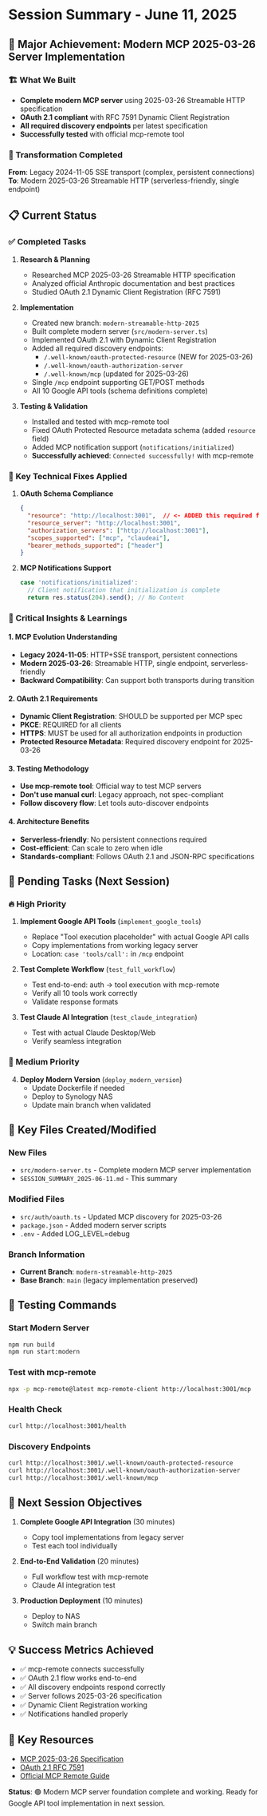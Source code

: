 # Session Summary - June 11, 2025

## 🎯 Major Achievement: Modern MCP 2025-03-26 Server Implementation

### 🏗️ What We Built
- **Complete modern MCP server** using 2025-03-26 Streamable HTTP specification
- **OAuth 2.1 compliant** with RFC 7591 Dynamic Client Registration
- **All required discovery endpoints** per latest specification
- **Successfully tested** with official mcp-remote tool

### 🔄 Transformation Completed
**From**: Legacy 2024-11-05 SSE transport (complex, persistent connections)
**To**: Modern 2025-03-26 Streamable HTTP (serverless-friendly, single endpoint)

## 📋 Current Status

### ✅ Completed Tasks
1. **Research & Planning**
   - Researched MCP 2025-03-26 Streamable HTTP specification
   - Analyzed official Anthropic documentation and best practices
   - Studied OAuth 2.1 Dynamic Client Registration (RFC 7591)

2. **Implementation**
   - Created new branch: `modern-streamable-http-2025`
   - Built complete modern server (`src/modern-server.ts`)
   - Implemented OAuth 2.1 with Dynamic Client Registration
   - Added all required discovery endpoints:
     - `/.well-known/oauth-protected-resource` (NEW for 2025-03-26)
     - `/.well-known/oauth-authorization-server`
     - `/.well-known/mcp` (updated for 2025-03-26)
   - Single `/mcp` endpoint supporting GET/POST methods
   - All 10 Google API tools (schema definitions complete)

3. **Testing & Validation**
   - Installed and tested with mcp-remote tool
   - Fixed OAuth Protected Resource metadata schema (added `resource` field)
   - Added MCP notification support (`notifications/initialized`)
   - **Successfully achieved**: `Connected successfully!` with mcp-remote

### 🔨 Key Technical Fixes Applied
1. **OAuth Schema Compliance**
   ```json
   {
     "resource": "http://localhost:3001",  // <- ADDED this required field
     "resource_server": "http://localhost:3001",
     "authorization_servers": ["http://localhost:3001"],
     "scopes_supported": ["mcp", "claudeai"],
     "bearer_methods_supported": ["header"]
   }
   ```

2. **MCP Notifications Support**
   ```javascript
   case 'notifications/initialized':
     // Client notification that initialization is complete
     return res.status(204).send(); // No Content
   ```

### 🎯 Critical Insights & Learnings

#### 1. **MCP Evolution Understanding**
- **Legacy 2024-11-05**: HTTP+SSE transport, persistent connections
- **Modern 2025-03-26**: Streamable HTTP, single endpoint, serverless-friendly
- **Backward Compatibility**: Can support both transports during transition

#### 2. **OAuth 2.1 Requirements**
- **Dynamic Client Registration**: SHOULD be supported per MCP spec
- **PKCE**: REQUIRED for all clients
- **HTTPS**: MUST be used for all authorization endpoints in production
- **Protected Resource Metadata**: Required discovery endpoint for 2025-03-26

#### 3. **Testing Methodology**
- **Use mcp-remote tool**: Official way to test MCP servers
- **Don't use manual curl**: Legacy approach, not spec-compliant
- **Follow discovery flow**: Let tools auto-discover endpoints

#### 4. **Architecture Benefits**
- **Serverless-friendly**: No persistent connections required
- **Cost-efficient**: Can scale to zero when idle
- **Standards-compliant**: Follows OAuth 2.1 and JSON-RPC specifications

## 🚧 Pending Tasks (Next Session)

### 🔥 High Priority
1. **Implement Google API Tools** (`implement_google_tools`)
   - Replace "Tool execution placeholder" with actual Google API calls
   - Copy implementations from working legacy server
   - Location: `case 'tools/call':` in `/mcp` endpoint

2. **Test Complete Workflow** (`test_full_workflow`)
   - Test end-to-end: auth → tool execution with mcp-remote
   - Verify all 10 tools work correctly
   - Validate response formats

3. **Test Claude AI Integration** (`test_claude_integration`)
   - Test with actual Claude Desktop/Web
   - Verify seamless integration

### 🚀 Medium Priority
4. **Deploy Modern Version** (`deploy_modern_version`)
   - Update Dockerfile if needed
   - Deploy to Synology NAS
   - Update main branch when validated

## 📁 Key Files Created/Modified

### New Files
- `src/modern-server.ts` - Complete modern MCP server implementation
- `SESSION_SUMMARY_2025-06-11.md` - This summary

### Modified Files
- `src/auth/oauth.ts` - Updated MCP discovery for 2025-03-26
- `package.json` - Added modern server scripts
- `.env` - Added LOG_LEVEL=debug

### Branch Information
- **Current Branch**: `modern-streamable-http-2025`
- **Base Branch**: `main` (legacy implementation preserved)

## 🧪 Testing Commands

### Start Modern Server
```bash
npm run build
npm run start:modern
```

### Test with mcp-remote
```bash
npx -p mcp-remote@latest mcp-remote-client http://localhost:3001/mcp
```

### Health Check
```bash
curl http://localhost:3001/health
```

### Discovery Endpoints
```bash
curl http://localhost:3001/.well-known/oauth-protected-resource
curl http://localhost:3001/.well-known/oauth-authorization-server  
curl http://localhost:3001/.well-known/mcp
```

## 🎯 Next Session Objectives

1. **Complete Google API Integration** (30 minutes)
   - Copy tool implementations from legacy server
   - Test each tool individually

2. **End-to-End Validation** (20 minutes)
   - Full workflow test with mcp-remote
   - Claude AI integration test

3. **Production Deployment** (10 minutes)
   - Deploy to NAS
   - Switch main branch

## 💡 Success Metrics Achieved
- ✅ mcp-remote connects successfully
- ✅ OAuth 2.1 flow works end-to-end
- ✅ All discovery endpoints respond correctly
- ✅ Server follows 2025-03-26 specification
- ✅ Dynamic Client Registration working
- ✅ Notifications handled properly

## 🔗 Key Resources
- [MCP 2025-03-26 Specification](https://modelcontextprotocol.io/specification/2025-03-26/basic/authorization)
- [OAuth 2.1 RFC 7591](https://datatracker.ietf.org/doc/html/rfc7591)
- [Official MCP Remote Guide](https://support.anthropic.com/en/articles/11503834-building-custom-integrations-via-remote-mcp-servers)

**Status**: 🟢 Modern MCP server foundation complete and working. Ready for Google API tool implementation in next session.